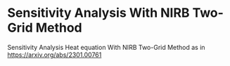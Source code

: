 # Sensitivity Analysis With NIRB Two-Grid Method
Sensitivity Analysis Heat equation With NIRB Two-Grid Method as in https://arxiv.org/abs/2301.00761
